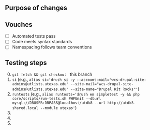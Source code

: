 ## Purpose of changes

## Vouches
- [ ] Automated tests pass
- [ ] Code meets syntax standards
- [ ] Namespacing follows team conventions

## Testing steps
0. `git fetch && git checkout ` this branch
1. `si` (e.g., `alias si='drush si -y --account-mail="wcs-drupal-site-admins@utlists.utexas.edu" --site-mail="wcs-drupal-site-admins@utlists.utexas.edu" --site-name="Drupal Kit Rocks"'`)
2. `runtests` (e.g., `alias runtests='drush en simpletest -y && php core/scripts/run-tests.sh PHPUnit --dburl mysql://DBUSER:DBPASS@localhost/utdk8 --url http://utdk8-shared.local --module utexas'`)
3.
4.
5.